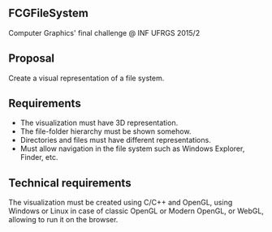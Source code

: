 ## FCGFileSystem
Computer Graphics' final challenge @ INF UFRGS 2015/2

## Proposal
Create a visual representation of a file system.

## Requirements
- The visualization must have 3D representation.
- The file-folder hierarchy must be shown somehow.
- Directories and files must have different representations.
- Must allow navigation in the file system such as Windows Explorer, Finder, etc.

## Technical requirements
The visualization must be created using C/C++ and OpenGL, using Windows or Linux in case of classic OpenGL or Modern OpenGL, or WebGL, allowing to run it on the browser.

